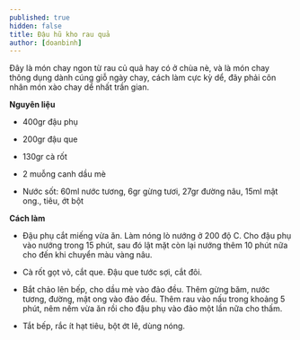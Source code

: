 ```yaml
---
published: true
hidden: false
title: Đậu hũ kho rau quả
author: [doanbinh]
---
```


Đây là món chay ngon từ rau củ quả hay có ở chùa nè, và là món chay thông dụng dành cúng giỗ ngày chay, cách làm cực kỳ dể, đây phải côn nhân món xào chay dể nhất trần gian.

**Nguyên liệu**

+ 400gr đậu phụ

+ 200gr đậu que

+ 130gr cà rốt

+ 2 muỗng canh dầu mè

+ Nước sốt: 60ml nước tương, 6gr gừng tươi, 27gr đường nâu, 15ml mật ong., tiêu, ớt bột

**Cách làm**

+ Đậu phụ cắt miếng vừa ăn. Làm nóng lò nướng ở 200 độ C. Cho đậu phụ vào nướng trong 15 phút, sau đó lật mặt còn lại nướng thêm 10 phút nữa cho đến khi chuyển màu vàng nâu.

+ Cà rốt gọt vỏ, cắt que. Đậu que tước sợi, cắt đôi.

+ Bắt chảo lên bếp, cho dầu mè vào đảo đều. Thêm gừng băm, nước tương, đường, mật ong vào đảo đều. Thêm rau vào nấu trong khoảng 5 phút, nêm nếm vừa ăn rồi cho đậu phụ vào đảo một lần nữa cho thấm.

+ Tắt bếp, rắc ít hạt tiêu, bột ớt lê, dùng nóng.
